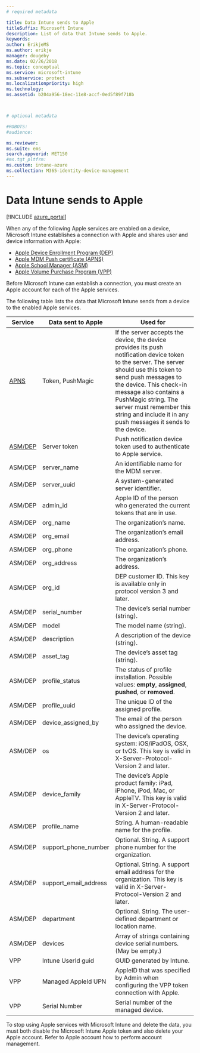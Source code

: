 ```yaml
---
# required metadata

title: Data Intune sends to Apple
titleSuffix: Microsoft Intune
description: List of data that Intune sends to Apple.
keywords:
author: ErikjeMS
ms.author: erikje
manager: dougeby
ms.date: 02/26/2018
ms.topic: conceptual
ms.service: microsoft-intune
ms.subservice: protect
ms.localizationpriority: high
ms.technology:
ms.assetid: b204a956-18ec-11e8-accf-0ed5f89f718b



# optional metadata

#ROBOTS:
#audience:

ms.reviewer: 
ms.suite: ems
search.appverid: MET150
#ms.tgt_pltfrm:
ms.custom: intune-azure
ms.collection: M365-identity-device-management
---
```


# Data Intune sends to Apple

[!INCLUDE [azure_portal](../includes/azure_portal.md)]

When any of the following Apple services are enabled on a device, Microsoft Intune establishes a connection with Apple and shares user and device information with Apple: 

- [Apple Device Enrollment Program (DEP)](../enrollment/device-enrollment-program-enroll-ios.md)
- [Apple MDM Push certificate (APNS)](../enrollment/apple-mdm-push-certificate-get.md)
- [Apple School Manager (ASM)](https://docs.microsoft.com/schooldatasync/apple-school-manager-integration-with-intune-for-education-and-school-data-sync)
- [Apple Volume Purchase Program (VPP)](../apps/vpp-apps-ios.md)

Before Microsoft Intune can establish a connection, you must create an Apple account for each of the Apple services.

The following table lists the data that Microsoft Intune sends from a device to the enabled Apple services. 

| Service | Data sent to Apple | Used for |
|---|---| ---|
| [APNS](https://developer.apple.com/library/content/documentation/Miscellaneous/Reference/MobileDeviceManagementProtocolRef/3-MDM_Protocol/MDM_Protocol.html#//apple_ref/doc/uid/TP40017387-CH3-SW2) | Token, PushMagic | If the server accepts the device, the device provides its push notification device token to the server. The server should use this token to send push messages to the device. This check-in message also contains a PushMagic string. The server must remember this string and include it in any push messages it sends to the device. |
| [ASM/DEP](https://developer.apple.com/library/content/documentation/Miscellaneous/Reference/MobileDeviceManagementProtocolRef/3-MDM_Protocol/MDM_Protocol.html#//apple_ref/doc/uid/TP40017387-CH3-SW2) | Server token | Push notification device token used to authenticate to Apple service. |
| ASM/DEP | server_name | An identifiable name for the MDM server. |
| ASM/DEP | server_uuid | A system-generated server identifier. |
| ASM/DEP | admin_id | Apple ID of the person who generated the current tokens that are in use. |
| ASM/DEP | org_name | The organization’s name. |
| ASM/DEP | org_email | The organization’s email address. |
| ASM/DEP | org_phone | The organization’s phone. |
| ASM/DEP | org_address | The organization’s address. |
| ASM/DEP | org_id | DEP customer ID. This key is available only in protocol version 3 and later. |
| ASM/DEP | serial_number | The device’s serial number (string). |
| ASM/DEP | model | The model name (string). |
| ASM/DEP | description | A description of the device (string). |
| ASM/DEP | asset_tag | The device’s asset tag (string). |
| ASM/DEP | profile_status | The status of profile installation. Possible values: **empty**, **assigned**, **pushed**, or **removed**. |
| ASM/DEP | profile_uuid | The unique ID of the assigned profile. |
| ASM/DEP | device_assigned_by | The email of the person who assigned the device. |
| ASM/DEP | os | The device’s operating system: iOS/iPadOS, OSX, or tvOS. This key is valid in X-Server-Protocol-Version 2 and later. |
| ASM/DEP | device_family | The device’s Apple product family: iPad, iPhone, iPod, Mac, or AppleTV. This key is valid in X-Server-Protocol-Version 2 and later. |
| ASM/DEP | profile_name | String. A human-readable name for the profile. |
| ASM/DEP | support_phone_number | Optional. String. A support phone number for the organization. |
| ASM/DEP | support_email_address | Optional. String. A support email address for the organization. This key is valid in X-Server-Protocol-Version 2 and later. |
| ASM/DEP | department | Optional. String. The user-defined department or location name. |
| ASM/DEP | devices | Array of strings containing device serial numbers. (May be empty.) |
| VPP | Intune UserId guid | GUID generated by Intune. |
| VPP | Managed AppleId UPN | AppleID that was specified by Admin when configuring the VPP token connection with Apple. |
| VPP | Serial Number | Serial number of the managed device. |

To stop using Apple services with Microsoft Intune and delete the data, you must both disable the Microsoft Intune Apple token and also delete your Apple account. Refer to Apple account how to perform account management.


